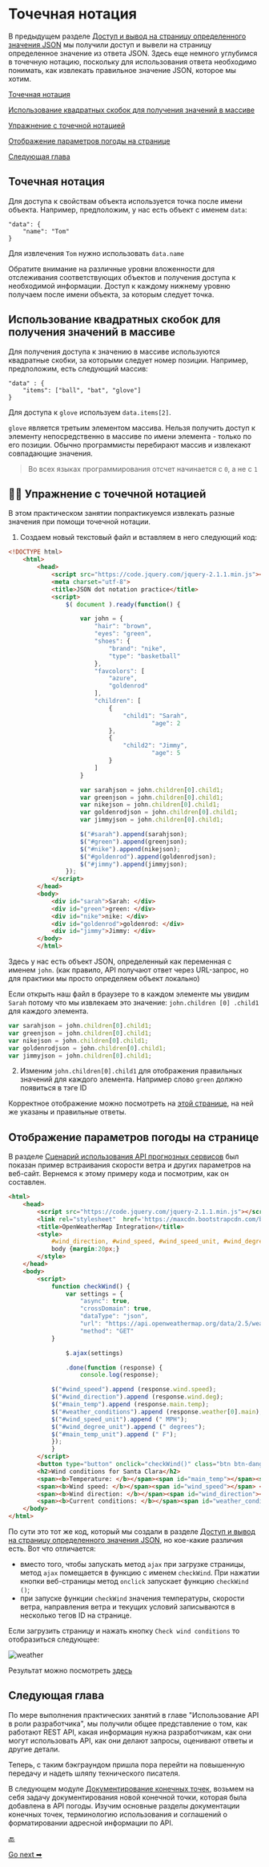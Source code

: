 # Точечная нотация

В предыдущем разделе [Доступ и вывод на страницу определенного значения JSON](access-print-value.md) мы получили доступ и вывели на страницу определенное значение из ответа JSON. Здесь еще немного углубимся в точечную нотацию, поскольку для использования ответа необходимо понимать, как извлекать правильное значение JSON, которое мы хотим.

[Точечная нотация](#dotNotation)

[Использование квадратных скобок для получения значений в массиве](#brackets)

[Упражнение с точечной нотацией](#exercise)

[Отображение параметров погоды на странице](#showOnPage)

[Следующая глава](#next)

<a name="dotNotation"></a>
## Точечная нотация

Для доступа к свойствам объекта используется точка после имени объекта. Например, предположим, у нас есть объект с именем `data`:

    "data": {
        "name": "Tom"
    }

Для извлечения `Tom` нужно использовать `data.name`

Обратите внимание на различные уровни вложенности для отслеживания соответствующих объектов и получения доступа к необходимой информации.  Доступ к каждому нижнему уровню получаем после имени объекта, за которым следует точка.

<a name="brackets"></a>
## Использование квадратных скобок для получения значений в массиве

Для получения доступа к значению в массиве используются квадратные скобки, за которыми следует номер позиции. Например, предположим, есть следующий массив:

    "data" : {
        "items": ["ball", "bat", "glove"]
    }

Для доступа к `glove` используем `data.items[2]`.

`glove` является третьим элементом массива. Нельзя получить доступ к элементу непосредственно в массиве по имени элемента - только по его позиции. Обычно программисты перебирают массив и извлекают совпадающие значения.

> Во всех языках программирования отсчет начинается с `0`, а не с `1`

<a name="exercise"></a>
## 👨‍💻 Упражнение с точечной нотацией

В этом практическом занятии попрактикуемся извлекать разные значения при помощи точечной нотации.

1. Создаем новый текстовый файл и вставляем в него следующий код:

```html
<!DOCTYPE html>
    <html>
        <head>
            <script src="https://code.jquery.com/jquery-2.1.1.min.js"></script>
            <meta charset="utf-8">
            <title>JSON dot notation practice</title>
            <script>
                $( document ).ready(function() {

                    var john = {
                        "hair": "brown",
                        "eyes": "green",
                        "shoes": {
                            "brand": "nike",
                            "type": "basketball"
                        },
                        "favcolors": [
                            "azure",
                            "goldenrod"
                        ],
                        "children": [
                            {
                                "child1": "Sarah",
                                        "age": 2
                            },
                            {
                                "child2": "Jimmy",
                                        "age": 5
                            }
                        ]
                    }

                    var sarahjson = john.children[0].child1;
                    var greenjson = john.children[0].child1;
                    var nikejson = john.children[0].child1;
                    var goldenrodjson = john.children[0].child1;
                    var jimmyjson = john.children[0].child1;

                    $("#sarah").append(sarahjson);
                    $("#green").append(greenjson);
                    $("#nike").append(nikejson);
                    $("#goldenrod").append(goldenrodjson);
                    $("#jimmy").append(jimmyjson);
                });
            </script>
        </head>
        <body>
            <div id="sarah">Sarah: </div>
            <div id="green">green: </div>
            <div id="nike">nike: </div>
            <div id="goldenrod">goldenrod: </div>
            <div id="jimmy">Jimmy: </div>
        </body>
        </html>
```

Здесь у нас есть объект JSON, определенный как переменная с именем `john`. (как правило, API получают ответ через URL-запрос, но для практики мы просто определяем объект локально)

Если открыть наш файл в браузере то в каждом элементе мы увидим `Sarah` потому что мы извлекаем это значение: `john.children [0] .child1` для каждого элемента.

```javascript
var sarahjson = john.children[0].child1;
var greenjson = john.children[0].child1;
var nikejson = john.children[0].child1;
var goldenrodjson = john.children[0].child1;
var jimmyjson = john.children[0].child1;
```

2. Изменим `john.children[0].child1` для отображения правильных значений для каждого элемента. Например слово `green` должно появиться в тэге ID

Корректное отображение можно посмотреть на [этой странице](https://idratherbewriting.com/learnapidoc/assets/files/dot-notation-practice.html), на ней же указаны и правильные ответы.

<a name="showOnPage"></a>
## Отображение параметров погоды на странице

В разделе [Сценарий использования API прогнозных сервисов](using-api-scenario.md) был показан пример встраивания скорости ветра и других параметров на веб-сайт. Вернемся к этому примеру кода и посмотрим, как он составлен.

```html
<html>
    <head>
        <script src="https://code.jquery.com/jquery-2.1.1.min.js"></script>
        <link rel="stylesheet"  href='https://maxcdn.bootstrapcdn.com/bootstrap/3.3.4/css/bootstrap.min.css' rel='stylesheet' type='text/css'>
        <title>OpenWeatherMap Integration</title>
        <style>
            #wind_direction, #wind_speed, #wind_speed_unit, #wind_degree_unit, #weather_conditions, #main_temp_unit, #main_temp {color: red; font-weight: bold;}
            body {margin:20px;}
        </style>
    </head>
    <body>
        <script>
            function checkWind() {
                var settings = {
                    "async": true,
                    "crossDomain": true,
                    "dataType": "json",
                    "url": "https://api.openweathermap.org/data/2.5/weather?zip=95050,us&appid=fd4698c940c6d1da602a70ac34f0b147&units=imperial",
                    "method": "GET"
            }

                $.ajax(settings)

                .done(function (response) {
                    console.log(response);

            $("#wind_speed").append (response.wind.speed);
            $("#wind_direction").append (response.wind.deg);
            $("#main_temp").append (response.main.temp);
            $("#weather_conditions").append (response.weather[0].main);
            $("#wind_speed_unit").append (" MPH");
            $("#wind_degree_unit").append (" degrees");
            $("#main_temp_unit").append (" F");
            });
            }
        </script>
        <button type="button" onclick="checkWind()" class="btn btn-danger weatherbutton">Check wind conditions</button>
        <h2>Wind conditions for Santa Clara</h2>
        <span><b>Temperature: </b></span><span id="main_temp"></span><span id="main_temp_unit"></span><br/>
        <span><b>Wind speed: </b></span><span id="wind_speed"></span> <span id="wind_speed_unit"></span><br/>
        <span><b>Wind direction: </b></span><span id="wind_direction"></span><span id="wind_degree_unit"></span><br/>
        <span><b>Current conditions: </b></span><span id="weather_conditions"></span>
    </body>
</html>
```

По сути это тот же код, который мы создали в разделе [Доступ и вывод на страницу определенного значения JSON](access-print-value.md.md), но кое-какие различия есть. Вот что отличается:

- вместо того, чтобы запускать метод `ajax` при загрузке страницы, метод `ajax` помещается в функцию с именем `checkWind`. При нажатии кнопки веб-страницы метод `onclick` запускает функцию `checkWind ()`;
- при запуске функции `checkWind` значения температуры, скорости ветра, направления ветра и текущих условий записываются в несколько тегов ID на странице.

Если загрузить страницу и нажать кнопку `Check wind conditions` то отобразиться следующее:

![weather](pics/9.png)

Результат можно посмотреть [здесь](https://idratherbewriting.com/learnapidoc/assets/files/wind-openweathermap.html)

<a name="next"></a>
## Следующая глава

По мере выполнения практических занятий в главе "Использование API в роли разработчика", мы получили общее представление о том, как работают REST API, какая информация нужна разработчикам, как они могут использовать API, как они делают запросы, оценивают ответы и другие детали.

Теперь, с таким бэкграундом пришла пора перейти на повышенную передачу и надеть шляпу технического писателя.

В следующем модуле [Документирование конечных точек](../documenting-api-endpoints/README.md), возьмем на себя задачу документирования новой конечной точки, которая была добавлена ​​в API погоды. Изучим основные разделы документации конечных точек, терминологию использования и соглашений о форматировании адресной информации по API.

[🔙](access-print-value.md)

[Go next ➡](../documenting-api-endpoints/README.md)
